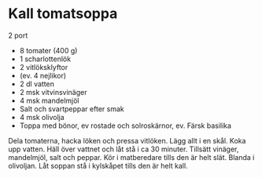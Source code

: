 # Kall tomatsoppa

2 port


 - 8 tomater (400 g)
 - 1 scharlottenlök
 - 2 vitlöksklyftor
 - (ev. 4 nejlikor)
 - 2 dl vatten
 - 2 msk vitvinsvinäger
 - 4 msk mandelmjöl
 - Salt och svartpeppar efter smak
 - 4 msk olivolja
 - Toppa med bönor, ev rostade och solroskärnor, ev. Färsk basilika

Dela tomaterna, hacka löken och pressa vitlöken. Lägg allt i en skål. Koka upp vatten. Häll över vattnet och låt stå i ca 30 minuter. Tillsätt vinäger, mandelmjöl, salt och peppar. Kör i matberedare tills den är helt slät. Blanda i olivoljan. Låt soppan stå i kylskåpet tills den är helt kall.
